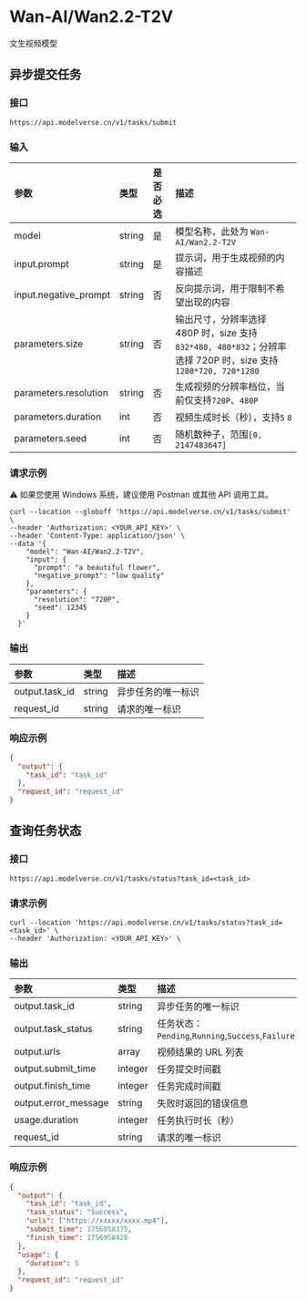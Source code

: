 # Wan-AI/Wan2.2-T2V

文生视频模型

## 异步提交任务

### 接口

`https://api.modelverse.cn/v1/tasks/submit`

### 输入

| 参数                  | 类型   | 是否必选 | 描述                                                                                                         |
| :-------------------- | :----- | :------- | :----------------------------------------------------------------------------------------------------------- |
| model                 | string | 是       | 模型名称，此处为 `Wan-AI/Wan2.2-T2V`                                                                         |
| input.prompt          | string | 是       | 提示词，用于生成视频的内容描述                                                                               |
| input.negative_prompt | string | 否       | 反向提示词，用于限制不希望出现的内容                                                                         |
| parameters.size       | string | 否       | 输出尺寸，分辨率选择 480P 时，size 支持`832*480, 480*832`；分辨率选择 720P 时，size 支持`1280*720, 720*1280` |
| parameters.resolution | string | 否       | 生成视频的分辨率档位，当前仅支持`720P`、`480P`                                                               |
| parameters.duration   | int    | 否       | 视频生成时长（秒），支持`5` `8`                                                                            |
| parameters.seed       | int    | 否       | 随机数种子，范围`[0, 2147483647]`                                                                            |

### 请求示例
⚠️ 如果您使用 Windows 系统，建议使用 Postman 或其他 API 调用工具。
```shell
curl --location --globoff 'https://api.modelverse.cn/v1/tasks/submit' \
--header 'Authorization: <YOUR_API_KEY>' \
--header 'Content-Type: application/json' \
--data '{
    "model": "Wan-AI/Wan2.2-T2V",
    "input": {
      "prompt": "a beautiful flower",
      "negative_prompt": "low quality"
    },
    "parameters": {
      "resolution": "720P",
      "seed": 12345
    }
  }'
```

### 输出

| 参数           | 类型   | 描述               |
| :------------- | :----- | :----------------- |
| output.task_id | string | 异步任务的唯一标识 |
| request_id     | string | 请求的唯一标识     |

### 响应示例

```json
{
  "output": {
    "task_id": "task_id"
  },
  "request_id": "request_id"
}
```

## 查询任务状态

### 接口

`https://api.modelverse.cn/v1/tasks/status?task_id=<task_id>`

### 请求示例

```shell
curl --location 'https://api.modelverse.cn/v1/tasks/status?task_id=<task_id>' \
--header 'Authorization: <YOUR_API_KEY>' \
```

### 输出

| 参数                 | 类型    | 描述                                              |
| :------------------- | :------ | :------------------------------------------------ |
| output.task_id       | string  | 异步任务的唯一标识                                |
| output.task_status   | string  | 任务状态：`Pending`,`Running`,`Success`,`Failure` |
| output.urls          | array   | 视频结果的 URL 列表                               |
| output.submit_time   | integer | 任务提交时间戳                                    |
| output.finish_time   | integer | 任务完成时间戳                                    |
| output.error_message | string  | 失败时返回的错误信息                              |
| usage.duration       | integer | 任务执行时长（秒）                                |
| request_id           | string  | 请求的唯一标识                                    |

### 响应示例

```json
{
  "output": {
    "task_id": "task_id",
    "task_status": "Success",
    "urls": ["https://xxxxx/xxxx.mp4"],
    "submit_time": 1756958375,
    "finish_time": 1756958428
  },
  "usage": {
    "duration": 5
  },
  "request_id": "request_id"
}
```
